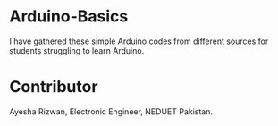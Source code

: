 # Arduino-Basics
I have gathered these simple Arduino codes from different sources for students struggling to learn Arduino.

# Contributor
Ayesha Rizwan,
Electronic Engineer,
NEDUET Pakistan.
